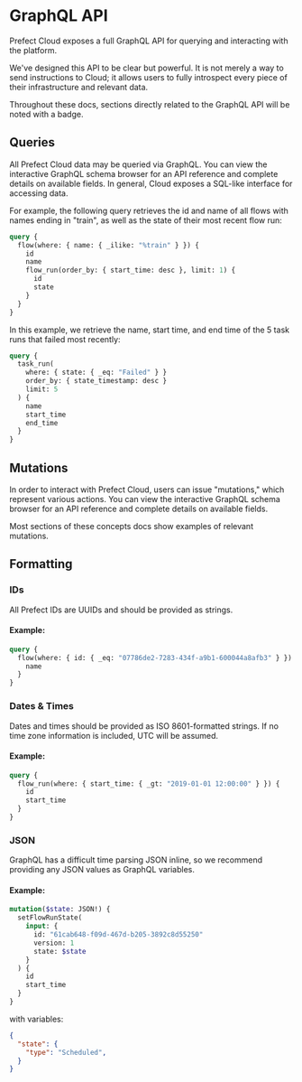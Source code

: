 # GraphQL API

Prefect Cloud exposes a full GraphQL API for querying and interacting with the platform.

We've designed this API to be clear but powerful. It is not merely a way to send instructions to Cloud; it allows users to fully introspect every piece of their infrastructure and relevant data.

Throughout these docs, sections directly related to the GraphQL API will be noted with a <Badge text="GQL" vertical="middle"/> badge.

## Queries

All Prefect Cloud data may be queried via GraphQL. You can view the interactive GraphQL schema browser for an API reference and complete details on available fields. In general, Cloud exposes a SQL-like interface for accessing data.

For example, the following query retrieves the id and name of all flows with names ending in "train", as well as the state of their most recent flow run:

```graphql
query {
  flow(where: { name: { _ilike: "%train" } }) {
    id
    name
    flow_run(order_by: { start_time: desc }, limit: 1) {
      id
      state
    }
  }
}
```

In this example, we retrieve the name, start time, and end time of the 5 task runs that failed
most recently:

```graphql
query {
  task_run(
    where: { state: { _eq: "Failed" } }
    order_by: { state_timestamp: desc }
    limit: 5
  ) {
    name
    start_time
    end_time
  }
}
```

## Mutations

In order to interact with Prefect Cloud, users can issue "mutations," which represent various actions. You can view the interactive GraphQL schema browser for an API reference and complete details on available fields.

Most sections of these concepts docs show examples of relevant mutations.

## Formatting

### IDs

All Prefect IDs are UUIDs and should be provided as strings.

#### Example:

```graphql
query {
  flow(where: { id: { _eq: "07786de2-7283-434f-a9b1-600044a8afb3" } }) {
    name
  }
}
```

### Dates & Times

Dates and times should be provided as ISO 8601-formatted strings. If no time zone information is included, UTC will be assumed.

#### Example:

```graphql
query {
  flow_run(where: { start_time: { _gt: "2019-01-01 12:00:00" } }) {
    id
    start_time
  }
}
```

### JSON

GraphQL has a difficult time parsing JSON inline, so we recommend providing any JSON values as GraphQL variables.

#### Example:

```graphql
mutation($state: JSON!) {
  setFlowRunState(
    input: {
      id: "61cab648-f09d-467d-b205-3892c8d55250"
      version: 1
      state: $state
    }
  ) {
    id
    start_time
  }
}
```

with variables:

```json
{
  "state": {
    "type": "Scheduled",
  }
}
```
